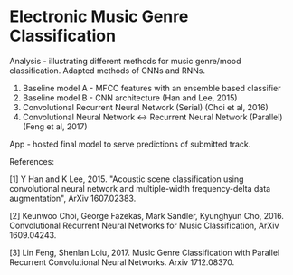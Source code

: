 # Electronic Music Genre Classification
Analysis - illustrating different methods for music genre/mood classification. Adapted methods of CNNs and RNNs.

1) Baseline model A - MFCC features with an ensemble based classifier
2) Baseline model B - CNN architecture (Han and Lee, 2015)
3) Convolutional Recurrent Neural Network (Serial) (Choi et al, 2016)
4) Convolutional Neural Network <-> Recurrent Neural Network (Parallel) (Feng et al, 2017)

App - hosted final model to serve predictions of submitted track.

References: 

[1] Y Han and K Lee, 2015. "Acoustic scene classification using convolutional neural network and multiple-width frequency-delta data augmentation", ArXiv 1607.02383.

[2] Keunwoo Choi, George Fazekas, Mark Sandler, Kyunghyun Cho, 2016. Convolutional Recurrent Neural Networks for Music Classification, ArXiv 1609.04243.

[3] Lin Feng, Shenlan Loiu, 2017. Music Genre Classification with Parallel Recurrent Convolutional Neural Networks. Arxiv 1712.08370. 
